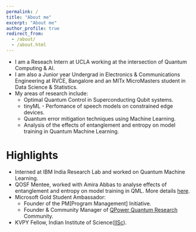 ```yaml
---
permalink: /
title: "About me"
excerpt: "About me"
author_profile: true
redirect_from: 
  - /about/
  - /about.html
---
```



- I am a Reseach Intern at UCLA working at the intersection of Quantum Computing & AI.
- I am also a Junior year Undergrad in Electronics & Communications Engineering at RVCE, Bangalore and an MITx MicroMasters student in Data Science & Statistics.
- My areas of research include:
  - Optimal Quantum Control in Superconducting Qubit systems.
  - tinyML - Perfomance of speech models on constrained edge devices.
  - Quantum error mitigation techniques using Machine Learning.
  - Analysis of the effects of entanglement and entropy on model training in Quantum Machine Learning. 

# Highlights

- Interned at IBM India Research Lab and worked on Quantum Machine Learning.
- QOSF Mentee, worked with Amira Abbas to analyse effects of entanglement and entropy on model training in QML. More details [here](https://twitter.com/qosfoundation/status/1372986575060148225?s=20). 
- Microsoft Gold Student Ambassador:
  - Founder of the PM[Program Management] Initiative.
  - Founder & Community Manager of [QPower Quantum Research](https://qpower-research.tech/) Community.
- KVPY Fellow, Indian Institute of Science([IISc](https://iisc.ac.in/)).
